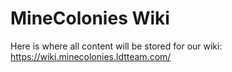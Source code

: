 # MineColonies Wiki

Here is where all content will be stored for our wiki:\
https://wiki.minecolonies.ldtteam.com/
